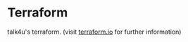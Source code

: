 # Terraform

talk4u's terraform. (visit [terraform.io](https://terraform.io) for further information)

